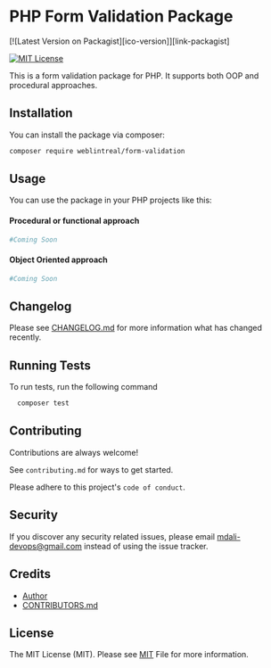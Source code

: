 # PHP Form Validation Package

[![Latest Version on Packagist][ico-version]][link-packagist]

[![MIT License](https://img.shields.io/badge/License-MIT-green.svg)](https://choosealicense.com/licenses/mit/)

This is a form validation package for PHP. It supports both OOP and procedural approaches.

## Installation

You can install the package via composer:

``` bash
composer require weblintreal/form-validation
```

## Usage

You can use the package in your PHP projects like this:

#### Procedural or functional approach

```php
#Coming Soon
```

#### Object Oriented approach

```php
#Coming Soon
```

## Changelog

Please see [CHANGELOG.md](CHANGELOG.md) for more information what has changed recently.

## Running Tests

To run tests, run the following command

```bash
  composer test
```

## Contributing

Contributions are always welcome!

See `contributing.md` for ways to get started.

Please adhere to this project's `code of conduct`.

## Security

If you discover any security related issues, please email mdali-devops@gmail.com instead of using the issue tracker.

## Credits

- [Author](https://www.github.com/weblintreal)
- [CONTRIBUTORS.md](CONTRIBUTORS.md)

## License

The MIT License (MIT). Please see [MIT](LICENSE) File for more information.